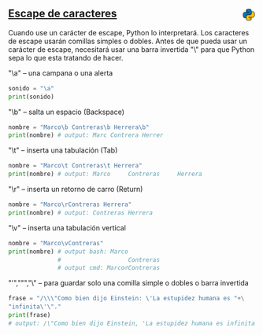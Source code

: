 
## <u>Escape de caracteres</u> <img src="../assets/img/python(144x144).png" width="30" align="right">

Cuando use un carácter de escape, Python lo interpretará. Los caracteres de escape usarán comillas simples o dobles. Antes de que pueda usar un carácter de escape, necesitará usar una barra invertida "\\" para que Python sepa lo que esta tratando de hacer.

"\a" – una campana o una alerta

```py
sonido = "\a"
print(sonido)
```

"\b" – salta un espacio (Backspace)

```py
nombre = "Marco\b Contreras\b Herrera\b"
print(nombre) # output: Marc Contrera Herrer
```

"\t" – inserta una tabulación (Tab)

```py
nombre = "Marco\t Contreras\t Herrera"
print(nombre) # output: Marco     Contreras     Herrera
```

"\r" – inserta un retorno de carro (Return)

```py
nombre = "Marco\rContreras Herrera"
print(nombre) # output: Contreras Herrera
```

"\v" – inserta una tabulación vertical

```py
nombre = "Marco\vContreras"
print(nombre) # output bash: Marco
              #                   Contreras
              # output cmd: Marco♂Contreras
```

"\'","\"","\\" – para guardar solo una comilla simple o dobles o barra invertida

```py
frase = "/\\\"Como bien dijo Einstein: \'La estupidez humana es "+\
"infinita\'\"."
print(frase)
# output: /\"Como bien dijo Einstein, 'La estupidez humana es infinita'".
```
